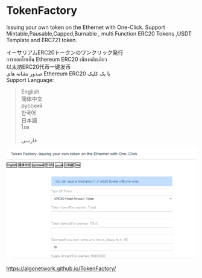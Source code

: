 # TokenFactory
Issuing your own token on the Ethernet with One-Click.
Support Mintable,Pausable,Capped,Burnable , multi Function ERC20 Tokens ,USDT Template and ERC721 token.

イーサリアムERC20トークンのワンクリック発行<br>
การออกโทเค็น Ethereum ERC20 เพียงคลิกเดียว<br>
以太坊ERC20代币一键发币<br>
صدور نشانه های Ethereum ERC20 با یک کلیک
<br>
Support Language:

>English<br>
>简体中文<br>
>русский <br>
>한국어<br> 
>日本語<br>
>ไทย<br>
><br>فارسی
<img src="https://github.com/AlgoNetwork/TokenFactory/blob/main/website.png" alt="generate-erc20-token">

https://algonetwork.github.io/TokenFactory/


